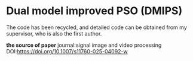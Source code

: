 # Dual model improved PSO (DMIPS)
The code has been recycled, and detailed code can be obtained from my supervisor, who is also the first author.

**the source of paper**
journal:signal image and video processing
DOI:https://doi.org/10.1007/s11760-025-04092-w
